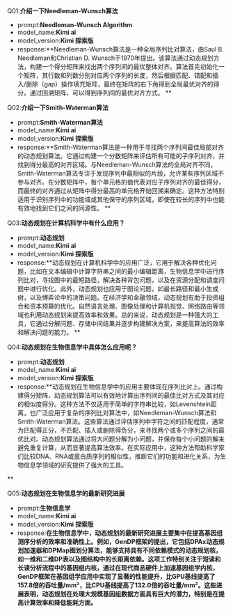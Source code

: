 

Q01:**介绍一下Needleman-Wunsch算法**

- prompt:**Needleman-Wunsch Algorithm**
- model_name:**Kimi ai**
- model_version:**Kimi 探索版**
- response:**Needleman-Wunsch算法是一种全局序列比对算法，由Saul B. Needleman和Christian D. Wunsch于1970年提出。该算法通过动态规划方法，构建一个得分矩阵来找出两个序列间的最优整体对齐。算法首先初始化一个矩阵，其行数和列数分别对应两个序列的长度，然后根据匹配、错配和插入/删除（gap）操作填充矩阵，最终在矩阵的右下角得到全局最优对齐的得分。通过回溯矩阵，可以得到序列间的最优对齐方式。
**

Q02:**介绍一下Smith-Waterman算法**

- prompt:**Smith-Waterman算法**
- model_name:**Kimi ai**
- model_version:**Kimi 探索版**
- response:**Smith-Waterman算法是一种用于寻找两个序列间最佳局部对齐的动态规划算法。它通过构建一个分数矩阵来评估所有可能的子序列对齐，并找到得分最高的对齐区域。与Needleman-Wunsch算法的全局对齐不同，Smith-Waterman算法专注于发现序列中最相似的片段，允许某些序列区域不参与对齐。在分数矩阵中，每个单元格的值代表对应子序列对齐的最佳得分，而最终的对齐通过从矩阵中得分最高的单元格开始回溯来确定。这种方法特别适用于识别序列中的功能域或其他保守的序列区域，即使在较长的序列中也能有效地找到它们之间的同源性。
**

Q03:**动态规划在计算机科学中有什么应用？**

- prompt:**动态规划**
- model_name:**Kimi ai**
- model_version:**Kimi 探索版**
- response:**动态规划在计算机科学中的应用广泛，它用于解决各种优化问题，比如在文本编辑中计算字符串之间的最小编辑距离，生物信息学中进行序列比对，寻找图中的最短路径，解决各种背包问题，以及在资源分配和调度问题中进行优化。此外，动态规划也应用于图论问题，如最长路径和最小生成树，以及博弈论中的决策问题。在经济学和金融领域，动态规划有助于投资组合和资本预算的优化。自然语言处理、图像处理和计算机视觉、网络路由等领域也利用动态规划来提高效率和效果。总的来说，动态规划是一种强大的工具，它通过分解问题、存储中间结果并逐步构建解决方案，来提高算法的效率和解决问题的能力。
**

Q04:**动态规划在生物信息学中具体怎么应用呢？**

- prompt:**动态规划**
- model_name:**Kimi ai**
- model_version:**Kimi 探索版**
- response:**动态规划在生物信息学中的应用主要体现在序列比对上。通过构建得分矩阵，动态规划算法可以有效地计算出序列间的最佳比对方式及其对应的相似度得分。这种方法不仅适用于简单的字符串比较，如Levenshtein距离，也广泛应用于复杂的序列比对算法中，如Needleman-Wunsch算法和Smith-Waterman算法。这些算法通过评估序列中字符之间的匹配程度，通常为匹配得正分，不匹配、插入或删除得负分，来寻找两个或多个序列之间的最优比对。动态规划算法通过将大问题分解为小问题，并保存每个小问题的解来避免重复计算，从而显著提高算法效率。在实际应用中，这种方法帮助科学家们比较DNA、RNA或蛋白质序列的相似性，推断它们的功能和进化关系，为生物信息学领域的研究提供了强大的工具。

**

Q05:**动态规划在生物信息学的最新研究进展**

- prompt:**生物信息学**
- model_name:**Kimi ai**
- model_version:**Kimi 探索版**
- response:**在生物信息学中，动态规划的最新研究进展主要集中在提高基因组测序分析的效率和准确性上。例如，GenDP框架的提出，它包括DPAx动态规划加速器和DPMap图划分算法，能够支持具有不同依赖模式的动态规划核，如一维和二维DP表以及图结构中的长距离依赖。这项工作特别关注于短读和长读分析流程中的基因组内核，通过在现代商品硬件上加速基因组学内核，GenDP框架在基因组学应用中实现了显著的性能提升，比GPU基线提高了157.8倍的吞吐量/mm²，比CPU基线提高了132.0倍的吞吐量/mm²。这些进展表明，动态规划在处理大规模基因组数据方面具有巨大的潜力，特别是在提高计算效率和降低能耗方面。**
